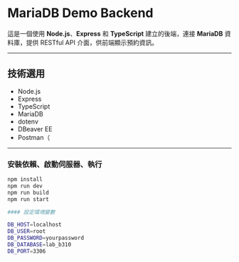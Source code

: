 # MariaDB Demo Backend

這是一個使用 **Node.js**、**Express** 和 **TypeScript** 建立的後端，連接 **MariaDB** 資料庫，提供 RESTful API 介面，供前端顯示預約資訊。

---

## 技術選用
- Node.js
- Express
- TypeScript
- MariaDB
- dotenv
- DBeaver EE
- Postman（

---

###  安裝依賴、啟動伺服器、執行

```bash
npm install
npm run dev
npm run build
npm run start

#### 設定環境變數

DB_HOST=localhost
DB_USER=root
DB_PASSWORD=yourpassword
DB_DATABASE=lab_b310
DB_PORT=3306




